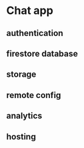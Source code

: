 # Chat app

## authentication

## firestore database

## storage

## remote config

## analytics

## hosting
